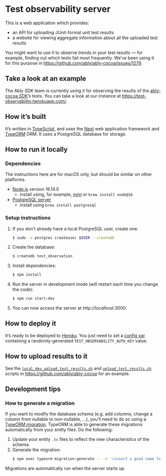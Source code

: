 # Test observability server

This is a web application which provides:

- an API for uploading JUnit-format unit test results
- a website for viewing aggregate information about all the uploaded test results

You might want to use it to observe trends in your test results — for example, finding out which tests fail most frequently. We’ve been using it for this purpose in https://github.com/ably/ably-cocoa/issues/1279.

## Take a look at an example

The Ably SDK team is currently using it for observing the results of the [ably-cocoa SDK](https://github.com/ably/ably-cocoa)’s tests. You can take a look at our instance at https://test-observability.herokuapp.com/.

## How it’s built

It’s written in [TypeScript](https://www.typescriptlang.org/), and uses the [Nest](https://nestjs.com/) web application framework and [TypeORM](https://github.com/typeorm/typeorm) ORM. It uses a PostgreSQL database for storage.

## How to run it locally

### Dependencies

The instructions here are for macOS only, but should be similar on other platforms.

- [Node.js](https://nodejs.org/en/) version 16.14.0
  - install using, for example, [nvm](https://github.com/nvm-sh/nvm) or `brew install node@16`
- [PostgreSQL server](https://www.postgresql.org/)
  - install using `brew install postgresql`

### Setup instructions

1. If you don’t already have a local PostgreSQL user, create one:

   ```bash
   $ sudo -u postgres createuser $USER --createdb
   ```

2. Create the database:

   ```bash
   $ createdb test_observation
   ```

3. Install dependencies:

   ```bash
   $ npm install
   ```

4. Run the server in development mode (will restart each time you change the code):

   ```bash
   $ npm run start:dev
   ```

5. You can now access the server at http://localhost:3000.

## How to deploy it

It’s ready to be deployed to [Heroku](https://www.heroku.com). You just need to set a [config var](https://devcenter.heroku.com/articles/config-vars) containing a randomly-generated `TEST_OBSERVABILITY_AUTH_KEY` value.

## How to upload results to it

See the [`local_dev_upload_test_results.sh`](https://github.com/ably/ably-cocoa/blob/main/Scripts/local_dev_upload_test_results.sh) and [`upload_test_results.sh`](https://github.com/ably/ably-cocoa/blob/main/Scripts/upload_test_results.sh) scripts in https://github.com/ably/ably-cocoa for an example.

## Development tips

### How to generate a migration

If you want to modify the database schema (e.g. add columns, change a column from nullable to non-nullable, …), you’ll need to do so using a [TypeORM migration](https://orkhan.gitbook.io/typeorm/docs/migrations). TypeORM is able to generate these migrations automatically from your entity files. Do the following:

1. Update your entity `.ts` files to reflect the new characteristics of the schema.
2. Generate the migration:
   ```bash
   $ npm exec typeorm migration:generate -- -n '<insert a good name for the migration here, e.g. MakeGithubBaseAndHeadRefsNullable>'
   ```

Migrations are automatically run when the server starts up.

